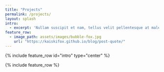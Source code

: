```yaml
---
title: "Projects"
permalink: /projects/
layout: splash
intro: 
  - excerpt: 'Nullam suscipit et nam, tellus velit pellentesque at malesuada, enim eaque. Quis nulla, netus tempor in diam gravida tincidunt, *proin faucibus* voluptate felis id sollicitudin. Centered with `type="center"`'
feature_row:
  - image_path: assets/images/bubble-fox.jpg
    url: "https://kaiskifox.github.io/blog/post-quote/"
---
```


{% include feature_row id="intro" type="center" %}

{% include feature_row %}